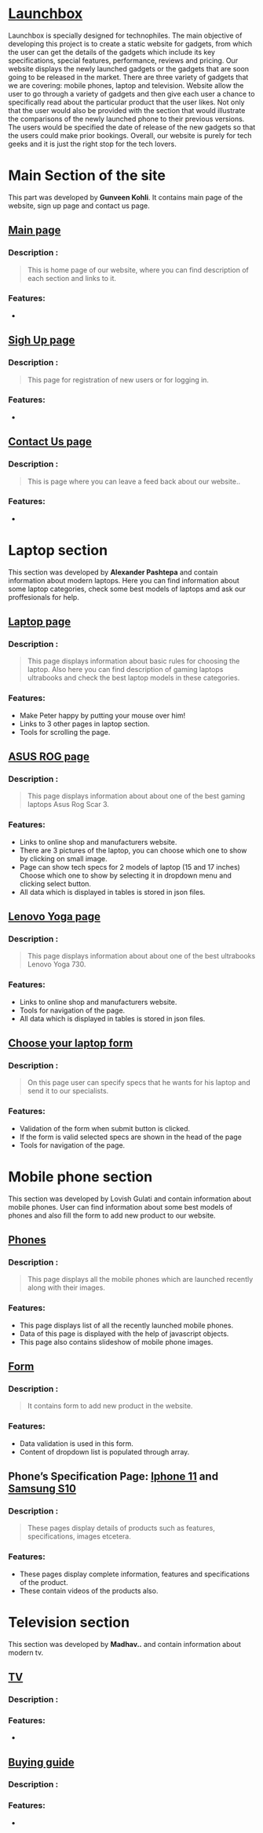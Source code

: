 # [Launchbox](https://www.lauhchbox.xyz)

Launchbox is specially designed for technophiles. The main objective of developing this project is to create a static website 
for gadgets, from which the user can get the details of the gadgets which include its key specifications, special features, performance,
reviews and pricing. Our website displays the newly launched gadgets or the gadgets that are soon going to be released in the market. 
There are three variety of gadgets that we are covering: mobile phones, laptop and television. Website allow the user to go through a 
variety of gadgets and then give each user a chance to specifically read about the particular product that the user likes. 
Not only that the user would also be provided with the section that would illustrate the comparisons of the newly launched phone to 
their previous versions. The users would be specified the date of release of the new gadgets so that the users could make prior bookings.
 Overall, our website is purely for tech geeks and it is just the right stop for the tech lovers. 

# Main Section of the site

This part was developed by **Gunveen Kohli**. It contains main page of the website, sign up page and contact us page.

## [Main page](https://www.lauhchbox.xyz/index.html)

### Description :
> This is home page of our website, where you can find description of each section and links to it.

### Features:
-

## [Sigh Up page](https://www.lauhchbox.xyz/signup.html)

### Description :
> This page for registration of new users or for logging in.

### Features:
-

## [Contact Us page](https://www.lauhchbox.xyz/contact.html)

### Description :
> This is page where you can leave a feed back about our website..

### Features:
-

# Laptop section

This section was developed by **Alexander Pashtepa** and contain information about modern laptops. Here you can find information about some laptop categories, check some best models of laptops amd ask our proffesionals for help.

## [Laptop page](https://www.lauhchbox.xyz/laptop.html)

### Description :
> This page displays information about basic rules for choosing the laptop. Also here you can find description of gaming laptops 
ultrabooks and check the best laptop models in these categories.

### Features:
- Make Peter happy by putting your mouse over him!
- Links to 3 other pages in laptop section. 
- Tools for scrolling the page.

## [ASUS ROG page](https://www.lauhchbox.xyz/asusrog.html)

### Description :
> This page displays information about about one of the best gaming laptops Asus Rog Scar 3.

### Features:
- Links to online shop and manufacturers website.
- There are 3 pictures of the laptop, you can choose which one to show by clicking on small image. 
- Page can show tech specs for 2 models of laptop (15 and 17 inches) Choose which one to show by selecting it in dropdown menu and 
clicking select button.
- All data which is displayed in tables is stored in json files.

## [Lenovo Yoga page](https://www.lauhchbox.xyz/yoga.html)

### Description :
> This page displays information about about one of the best ultrabooks Lenovo Yoga 730.

### Features:
- Links to online shop and manufacturers website.
- Tools for navigation of the page. 
- All data which is displayed in tables is stored in json files.

## [Choose your laptop form](https://www.lauhchbox.xyz/choose.html)

### Description :
> On this page user can specify specs that he wants for his laptop and send it to our specialists.

### Features:
- Validation of the form when submit button is clicked.
- If the form is valid selected specs are shown in the head of the page
- Tools for navigation of the page. 

# Mobile phone section

This section was developed by Lovish Gulati and contain information about mobile phones. User can find information about some 
best models of phones and also fill the form to add new product to our website.

## [Phones](https://www.lauhchbox.xyz/phones.html)

### Description :
> This page displays all the mobile phones which are launched recently along with their images. 

### Features:
- This page displays list of all the recently launched mobile phones.
- Data of this page is displayed with the help of javascript objects. 
- This page also contains slideshow of mobile phone images.

## [Form](https://www.lauhchbox.xyz/form.html)

### Description :
> It contains form to add new product in the website.

### Features:
 - Data validation is used in this form.
- Content of dropdown list is populated through array.

## Phone’s Specification Page: [Iphone 11](https://www.lauhchbox.xyz/iphone11.html) and [Samsung S10](https://www.lauhchbox.xyz/s10.html)

### Description :
> These pages display details of products such as features, specifications, images etcetera.

### Features:
 - These pages display complete information, features and specifications of the product.
 - These contain videos of the products also.
 
 # Television section
 
 This section was developed by **Madhav..** and contain information about modern tv.
 
 ## [TV](https://www.lauhchbox.xyz/tv.html)

### Description :
>  

### Features:
- 

 ## [Buying guide](https://www.lauhchbox.xyz/buyguide.html)

### Description :
>  

### Features:
- 
